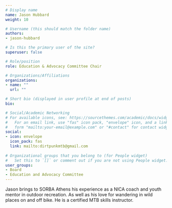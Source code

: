 ```yaml
---
# Display name
name: Jason Hubbard
weight: 10

# Username (this should match the folder name)
authors:
- jason-hubbard

# Is this the primary user of the site?
superuser: false

# Role/position
role: Education & Advocacy Committee Chair

# Organizations/Affiliations
organizations:
- name: ""
  url: ""

# Short bio (displayed in user profile at end of posts)
bio:

# Social/Academic Networking
# For available icons, see: https://sourcethemes.com/academic/docs/widgets/#icons
#   For an email link, use "fas" icon pack, "envelope" icon, and a link in the
#   form "mailto:your-email@example.com" or "#contact" for contact widget.
social:
- icon: envelope
  icon_pack: fas
  link: mailto:dirtpunkmtb@gmail.com
  
# Organizational groups that you belong to (for People widget)
#   Set this to `[]` or comment out if you are not using People widget.  
user_groups:
- Board
- Education and Advocacy Committee
---
```


Jason brings to SORBA Athens his experience as a NICA coach and youth mentor in outdoor recreation.
As well as his love for wandering in wild places on and off bike. 
He is a certified MTB skills instructor.
